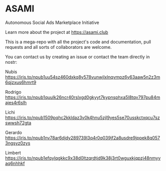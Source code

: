 # ASAMI
Autonomous Social Ads Marketplace Initiative

Learn more about the project at https://asami.club

This is a mega-repo with all the project's code and documentation, pull requests and all sorts of collaborators are welcome.

You can contact us by creating an issue or contact the team directly in nostr:

Nubis https://iris.to/npub1uu54sz460dxkq8y578vunwjlxlnqvmpz6y63aaw5n2z3m6qjzxus6hmrt9

Rodrigo https://iris.to/npub1quulk26ncr40rslxgd0gkyyt7kypnsphxa5l8tqv797pu84majes4r6slh

Lichi https://iris.to/npub1509pqhc2kkldaz3v0k4hnu5zjl9yes5se70usskctxqcu7szswwsh72gta

Gerardo https://iris.to/npub1nv78ar6djdy289739l3q4r0q039jf2a8usdre9jppek8q0573ngsyz0zys

Limbert https://iris.to/npub1efqylqgkkc9x38d0ltzqrdtjd9k38j3rt0wguxkjqpzj48nmyvaq6nhhkf
